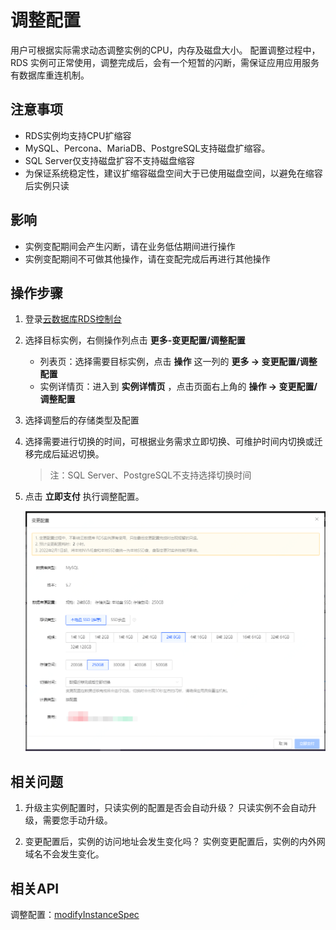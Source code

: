 # 调整配置

用户可根据实际需求动态调整实例的CPU，内存及磁盘大小。 配置调整过程中，RDS 实例可正常使用，调整完成后，会有一个短暂的闪断，需保证应用应用服务有数据库重连机制。

## 注意事项
* RDS实例均支持CPU扩缩容
* MySQL、Percona、MariaDB、PostgreSQL支持磁盘扩缩容。
* SQL Server仅支持磁盘扩容不支持磁盘缩容
* 为保证系统稳定性，建议扩缩容磁盘空间大于已使用磁盘空间，以避免在缩容后实例只读

## 影响
* 实例变配期间会产生闪断，请在业务低估期间进行操作
* 实例变配期间不可做其他操作，请在变配完成后再进行其他操作
  
## 操作步骤
1. 登录[云数据库RDS控制台](https://rds-console.jdcloud.com/rds/database)
2. 选择目标实例，右侧操作列点击 **更多-变更配置/调整配置**
    * 列表页：选择需要目标实例，点击 **操作** 这一列的 **更多 -> 变更配置/调整配置**
    * 实例详情页：进入到 **实例详情页** ，点击页面右上角的 **操作 -> 变更配置/调整配置**
2. 选择调整后的存储类型及配置
3. 选择需要进行切换的时间，可根据业务需求立即切换、可维护时间内切换或迁移完成后延迟切换。
   >注：SQL Server、PostgreSQL不支持选择切换时间  

4. 点击 **立即支付** 执行调整配置。
    
   ![调整配置](../../../image/RDS/Modify-Instance-Spec.png)

## 相关问题 

1. 升级主实例配置时，只读实例的配置是否会自动升级？
只读实例不会自动升级，需要您手动升级。  

2. 变更配置后，实例的访问地址会发生变化吗？
实例变更配置后，实例的内外网域名不会发生变化。


## 相关API
调整配置：[modifyInstanceSpec](https://docs.jdcloud.com/cn/rds/api/modifyinstancespec)